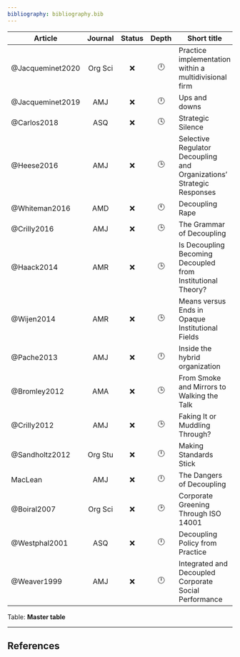```yaml
---
bibliography: bibliography.bib
---
```


<!--Article                             
------------                        
[[Jacqueminet 2020]]                
[[Jacqueminet & Durand 2019]]       
[[Carlos & Lewis 2018]]             
[[Heese, Krishnan & Moers 2016]]    
[[Whiteman & Cooper 2016]]          
[[Crilly, Hansen & Zollo 2016]]     
[[Haack & Schoeneborn 2014]]        
[[Wijen 2014]]                      
[[Pache & Santos 2013]]             
[[Bromley & Powell 2012]]           
[[Crilly, Zollo & Hansen 2012]]     
[[Sandholtz 2012]]                  
[[Boiral 2007]]                     
[[Westphal & Zajac 2001]]           
[[Weaver, Trevino & Cochran 1999]]  
Table: **Overview--Decoupling**-->

Article                 |Journal| Status | Depth     |Short title
---------               | :-:   | :-:    | :-:       | ---------------
@Jacqueminet2020        |Org Sci| :x:    | :clock12: |Practice implementation within a multidivisional firm
@Jacqueminet2019        | AMJ   | :x:    | :clock12: |Ups and downs
@Carlos2018             | ASQ   | :x:    | :clock4:  |Strategic Silence
@Heese2016              | AMJ   | :x:    | :clock3:  |Selective Regulator Decoupling and Organizations’ Strategic Responses
@Whiteman2016           | AMD   | :x:    | :clock11: |Decoupling Rape
@Crilly2016             | AMJ   | :x:    | :clock3:  |The Grammar of Decoupling
@Haack2014              | AMR   | :x:    | :clock3:  |Is Decoupling Becoming Decoupled from Institutional Theory?
@Wijen2014              | AMR   | :x:    | :clock3:  |Means versus Ends in Opaque Institutional Fields
@Pache2013              | AMJ   | :x:    | :clock12: |Inside the hybrid organization
@Bromley2012            | AMA   | :x:    | :clock3:  |From Smoke and Mirrors to Walking the Talk
@Crilly2012             | AMJ   | :x:    | :clock3:  |Faking It or Muddling Through?
@Sandholtz2012          |Org Stu| :x:    | :clock12: |Making Standards Stick
MacLean                 | AMJ   | :x:    | :clock12: | The Dangers of Decoupling
@Boiral2007             |Org Sci| :x:    | :clock2:  |Corporate Greening Through ISO 14001
@Westphal2001           | ASQ   | :x:    | :clock12: |Decoupling Policy from Practice
@Weaver1999             | AMJ   | :x:    | :clock12: | Integrated and Decoupled Corporate Social Performance
Table: **Master table**

---

## References